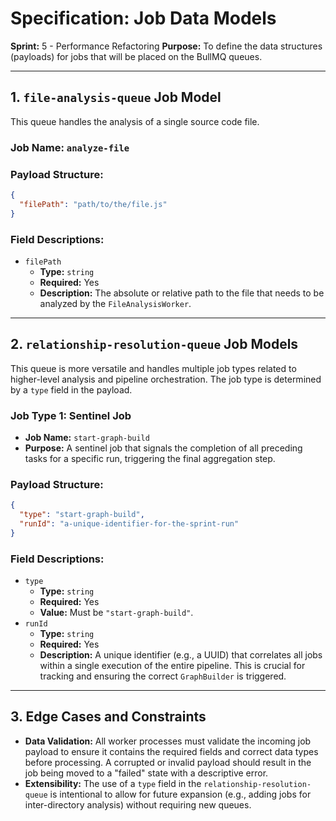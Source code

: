 # Specification: Job Data Models

**Sprint:** 5 - Performance Refactoring
**Purpose:** To define the data structures (payloads) for jobs that will be placed on the BullMQ queues.

---

## 1. `file-analysis-queue` Job Model

This queue handles the analysis of a single source code file.

### **Job Name:** `analyze-file`

### **Payload Structure:**

```json
{
  "filePath": "path/to/the/file.js"
}
```

### **Field Descriptions:**

*   `filePath`
    *   **Type:** `string`
    *   **Required:** Yes
    *   **Description:** The absolute or relative path to the file that needs to be analyzed by the `FileAnalysisWorker`.

---

## 2. `relationship-resolution-queue` Job Models

This queue is more versatile and handles multiple job types related to higher-level analysis and pipeline orchestration. The job type is determined by a `type` field in the payload.

### **Job Type 1: Sentinel Job**

*   **Job Name:** `start-graph-build`
*   **Purpose:** A sentinel job that signals the completion of all preceding tasks for a specific run, triggering the final aggregation step.

### **Payload Structure:**

```json
{
  "type": "start-graph-build",
  "runId": "a-unique-identifier-for-the-sprint-run"
}
```

### **Field Descriptions:**

*   `type`
    *   **Type:** `string`
    *   **Required:** Yes
    *   **Value:** Must be `"start-graph-build"`.
*   `runId`
    *   **Type:** `string`
    *   **Required:** Yes
    *   **Description:** A unique identifier (e.g., a UUID) that correlates all jobs within a single execution of the entire pipeline. This is crucial for tracking and ensuring the correct `GraphBuilder` is triggered.

---

## 3. Edge Cases and Constraints

*   **Data Validation:** All worker processes must validate the incoming job payload to ensure it contains the required fields and correct data types before processing. A corrupted or invalid payload should result in the job being moved to a "failed" state with a descriptive error.
*   **Extensibility:** The use of a `type` field in the `relationship-resolution-queue` is intentional to allow for future expansion (e.g., adding jobs for inter-directory analysis) without requiring new queues.